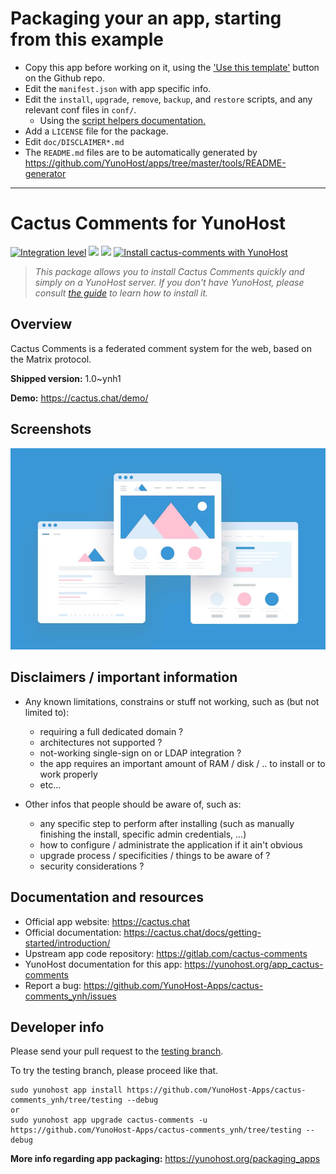 
# Packaging your an app, starting from this example

- Copy this app before working on it, using the ['Use this template'](https://github.com/YunoHost/example_ynh/generate) button on the Github repo.
- Edit the `manifest.json` with app specific info.
- Edit the `install`, `upgrade`, `remove`, `backup`, and `restore` scripts, and any relevant conf files in `conf/`.
  - Using the [script helpers documentation.](https://yunohost.org/packaging_apps_helpers)
- Add a `LICENSE` file for the package.
- Edit `doc/DISCLAIMER*.md`
- The `README.md` files are to be automatically generated by https://github.com/YunoHost/apps/tree/master/tools/README-generator


---

<!--
N.B.: This README was automatically generated by https://github.com/YunoHost/apps/tree/master/tools/README-generator
It shall NOT be edited by hand.
-->

# Cactus Comments for YunoHost

[![Integration level](https://dash.yunohost.org/integration/cactus-comments.svg)](https://dash.yunohost.org/appci/app/cactus-comments) ![](https://ci-apps.yunohost.org/ci/badges/cactus-comments.status.svg)  ![](https://ci-apps.yunohost.org/ci/badges/cactus-comments.maintain.svg)
[![Install cactus-comments with YunoHost](https://install-app.yunohost.org/install-with-yunohost.svg)](https://install-app.yunohost.org/?app=cactus-comments)

> *This package allows you to install Cactus Comments quickly and simply on a YunoHost server.
If you don't have YunoHost, please consult [the guide](https://yunohost.org/#/install) to learn how to install it.*

## Overview

Cactus Comments is a federated comment system for the web, based on the Matrix protocol.

**Shipped version:** 1.0~ynh1

**Demo:** https://cactus.chat/demo/


## Screenshots


   ![](./doc/screenshots/example.jpg)




## Disclaimers / important information

* Any known limitations, constrains or stuff not working, such as (but not limited to):
    * requiring a full dedicated domain ?
    * architectures not supported ?
    * not-working single-sign on or LDAP integration ?
    * the app requires an important amount of RAM / disk / .. to install or to work properly
    * etc...

* Other infos that people should be aware of, such as:
    * any specific step to perform after installing (such as manually finishing the install, specific admin credentials, ...)
    * how to configure / administrate the application if it ain't obvious
    * upgrade process / specificities / things to be aware of ?
    * security considerations ?



## Documentation and resources

* Official app website: https://cactus.chat
* Official documentation: https://cactus.chat/docs/getting-started/introduction/
* Upstream app code repository:  https://gitlab.com/cactus-comments
* YunoHost documentation for this app: https://yunohost.org/app_cactus-comments
* Report a bug: https://github.com/YunoHost-Apps/cactus-comments_ynh/issues

## Developer info

Please send your pull request to the [testing branch](https://github.com/YunoHost-Apps/cactus-comments_ynh/tree/testing).

To try the testing branch, please proceed like that.
```
sudo yunohost app install https://github.com/YunoHost-Apps/cactus-comments_ynh/tree/testing --debug
or
sudo yunohost app upgrade cactus-comments -u https://github.com/YunoHost-Apps/cactus-comments_ynh/tree/testing --debug
```

**More info regarding app packaging:** https://yunohost.org/packaging_apps
